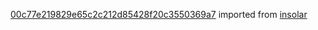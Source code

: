 [00c77e219829e65c2c212d85428f20c3550369a7](https://github.com/insolar/insolar/commit/00c77e219829e65c2c212d85428f20c3550369a7) imported from [insolar](https://github.com/insolar/insolar)
